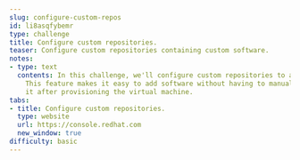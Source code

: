 ```yaml
---
slug: configure-custom-repos
id: li8asqfybemr
type: challenge
title: Configure custom repositories.
teaser: Configure custom repositories containing custom software.
notes:
- type: text
  contents: In this challenge, we'll configure custom repositories to add third party software to your image.
    This feature makes it easy to add software without having to manually install
    it after provisioning the virtual machine.
tabs:
- title: Configure custom repositories.
  type: website
  url: https://console.redhat.com
  new_window: true
difficulty: basic
---
```

<!-- markdownlint-disable MD033 -->
